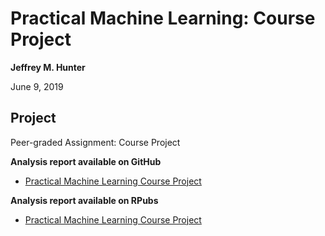 # Practical Machine Learning: Course Project

**Jeffrey M. Hunter**

June 9, 2019

## Project

Peer-graded Assignment: Course Project

**Analysis report available on GitHub**

* <a href="https://oraclejavanet.github.io/practical-machine-learning-course-project/" target="_blank">Practical Machine Learning Course Project</a>

**Analysis report available on RPubs**

* <a href="http://rpubs.com/OracleJavaNet/502802">Practical Machine Learning Course Project</a>

